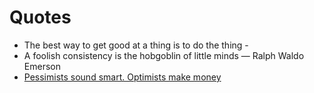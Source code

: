 # Quotes

* The best way to get good at a thing is to do the thing - 
* A foolish consistency is the hobgoblin of little minds — Ralph Waldo Emerson
* [Pessimists sound smart. Optimists make money](https://twitter.com/patrickc/status/1263482890668503041)